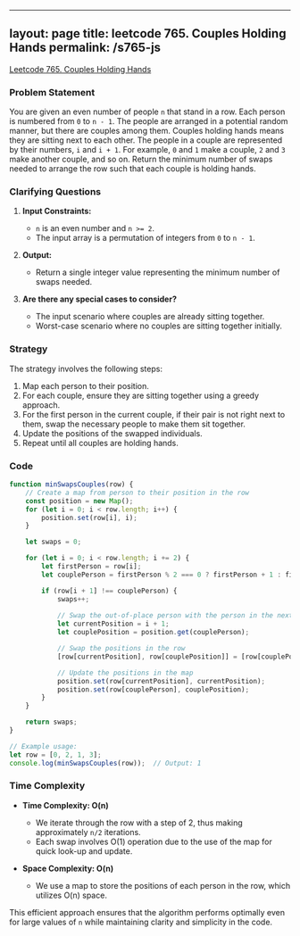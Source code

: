 
---
layout: page
title: leetcode 765. Couples Holding Hands
permalink: /s765-js
---
[Leetcode 765. Couples Holding Hands](https://algoadvance.github.io/algoadvance/l765)
### Problem Statement

You are given an even number of people `n` that stand in a row. Each person is numbered from `0` to `n - 1`. The people are arranged in a potential random manner, but there are couples among them. Couples holding hands means they are sitting next to each other. The people in a couple are represented by their numbers, `i` and `i + 1`. For example, `0` and `1` make a couple, `2` and `3` make another couple, and so on. Return the minimum number of swaps needed to arrange the row such that each couple is holding hands.

### Clarifying Questions

1. **Input Constraints:**
   - `n` is an even number and `n >= 2`.
   - The input array is a permutation of integers from `0` to `n - 1`.

2. **Output:**
   - Return a single integer value representing the minimum number of swaps needed.

3. **Are there any special cases to consider?**
   - The input scenario where couples are already sitting together.
   - Worst-case scenario where no couples are sitting together initially.

### Strategy

The strategy involves the following steps:
1. Map each person to their position.
2. For each couple, ensure they are sitting together using a greedy approach.
3. For the first person in the current couple, if their pair is not right next to them, swap the necessary people to make them sit together.
4. Update the positions of the swapped individuals.
5. Repeat until all couples are holding hands.

### Code

```javascript
function minSwapsCouples(row) {
    // Create a map from person to their position in the row
    const position = new Map();
    for (let i = 0; i < row.length; i++) {
        position.set(row[i], i);
    }

    let swaps = 0;

    for (let i = 0; i < row.length; i += 2) {
        let firstPerson = row[i];
        let couplePerson = firstPerson % 2 === 0 ? firstPerson + 1 : firstPerson - 1;

        if (row[i + 1] !== couplePerson) {
            swaps++;
            
            // Swap the out-of-place person with the person in the next position
            let currentPosition = i + 1;
            let couplePosition = position.get(couplePerson);

            // Swap the positions in the row
            [row[currentPosition], row[couplePosition]] = [row[couplePosition], row[currentPosition]];

            // Update the positions in the map
            position.set(row[currentPosition], currentPosition);
            position.set(row[couplePerson], couplePosition);
        }
    }

    return swaps;
}

// Example usage:
let row = [0, 2, 1, 3];
console.log(minSwapsCouples(row));  // Output: 1
```

### Time Complexity

- **Time Complexity: O(n)**
  - We iterate through the row with a step of 2, thus making approximately `n/2` iterations.
  - Each swap involves O(1) operation due to the use of the map for quick look-up and update.
  
- **Space Complexity: O(n)**
  - We use a map to store the positions of each person in the row, which utilizes O(n) space.

This efficient approach ensures that the algorithm performs optimally even for large values of `n` while maintaining clarity and simplicity in the code.